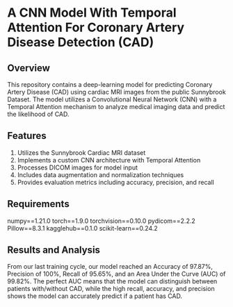 # A CNN Model With Temporal Attention For Coronary Artery Disease Detection (CAD)

## Overview
This repository contains a deep-learning model for predicting Coronary Artery Disease (CAD) using cardiac MRI images from the public Sunnybrook Dataset. The model utilizes a Convolutional Neural Network (CNN) with a Temporal Attention mechanism to analyze medical imaging data and predict the likelihood of CAD.

## Features
1. Utilizes the Sunnybrook Cardiac MRI dataset
2. Implements a custom CNN architecture with Temporal Attention
3. Processes DICOM images for model input
4. Includes data augmentation and normalization techniques
5. Provides evaluation metrics including accuracy, precision, and recall

## Requirements
numpy==1.21.0
torch==1.9.0
torchvision==0.10.0
pydicom==2.2.2
Pillow==8.3.1
kagglehub==0.1.0
scikit-learn==0.24.2


## Results and Analysis
From our last training cycle, our model reached an Accuracy of 97.87%, Precision of 100%, Recall of 95.65%, and an Area Under the Curve (AUC) of 99.82%. The perfect AUC means that the model can distinguish between patients with/without CAD, while the high recall, accuracy, and precision shows the model can accurately predict if a patient has CAD. 
